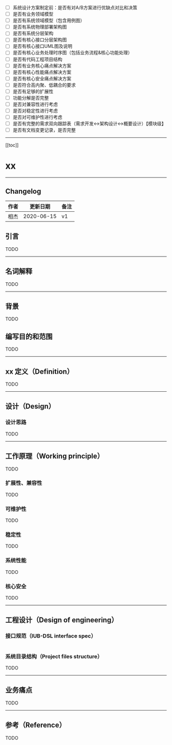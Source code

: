 - [ ] 系统设计方案制定前：是否有对A/B方案进行优缺点对比和决策
- [ ] 是否有业务领域模型
- [ ] 是否有系统领域模型（包含用例图）
- [ ] 是否有系统物理部署架构图
- [ ] 是否有系统分层架构
- [ ] 是否有核心接口分层架构图
- [ ] 是否有核心接口UML图及说明
- [ ] 是否有核心业务处理时序图（包括业务流程&核心功能处理）
- [ ] 是否有代码工程项目结构
- [ ] 是否有业务核心痛点解决方案
- [ ] 是否有核心性能痛点解决方案
- [ ] 是否有核心安全痛点解决方案
- [ ] 是否符合高内聚、低耦合的要求
- [ ] 是否有足够的扩展性
- [ ] 功能分解是否完整
- [ ] 是否对兼容性进行考虑
- [ ] 是否对稳定性进行考虑
- [ ] 是否对可维护性进行考虑
- [ ] 是否有完整的需求双向跟踪表（需求开发<->架构设计<->概要设计）【模块级】
- [ ] 是否有文档变更记录，是否完整

-----

[[toc]]

# xx

-----

## Changelog

| 作者 | 更新日期 | 备注 |
|---|---|---|
| 相杰 | 2020-06-15 | v1 |

## 引言

TODO

-----

## 名词解释

TODO

-----

## 背景

TODO

## 编写目的和范围

TODO

-----

## xx 定义（Definition）

TODO

-----

## 设计（Design）

### 设计思路

TODO

-----

## 工作原理（Working principle）

TODO

### 扩展性、兼容性

TODO

### 可维护性

TODO

### 稳定性

TODO

### 系统性能

TODO

### 核心安全

TODO

-----

## 工程设计（Design of engineering）

### 接口规范（IUB-DSL interface spec）

```ts
```

### 系统目录结构（Project files structure）

TODO

-----

## 业务痛点

TODO

-----

## 参考（Reference）

TODO
